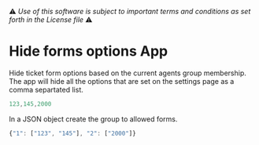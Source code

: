 :warning: *Use of this software is subject to important terms and conditions as set forth in the License file* :warning:

# Hide forms options App

Hide ticket form options based on the current agents group membership. The app will hide all the options that are set on the settings page as a comma separtated list. 

``` javascript
123,145,2000
```

In a JSON object create the group to allowed forms. 

``` javascript 
{"1": ["123", "145"], "2": ["2000"]}
```

